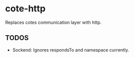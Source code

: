# cote-http

Replaces cotes communication layer with http.

## TODOS

- Sockend: Ignores respondsTo and namespace currently.
